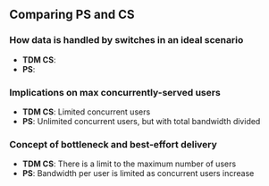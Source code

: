 ## Comparing PS and CS

### How data is handled by switches in an ideal scenario

* **TDM CS**:
* **PS**:

### Implications on max concurrently-served users

* **TDM CS**: Limited concurrent users
* **PS**: Unlimited concurrent users, but with total bandwidth divided

### Concept of bottleneck and best-effort delivery

* **TDM CS**: There is a limit to the maximum number of users
* **PS**: Bandwidth per user is limited as concurrent users increase

